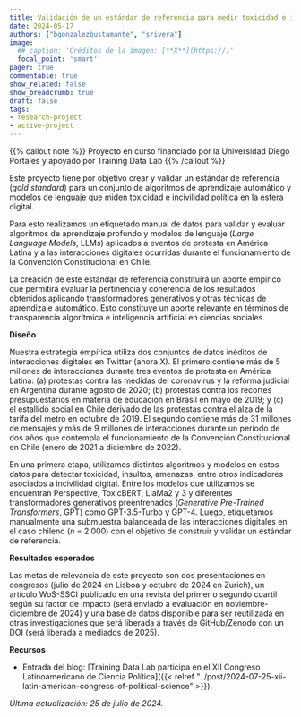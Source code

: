 ```yaml
---
title: Validación de un estándar de referencia para medir toxicidad e incivilidad política en la esfera digital
date: 2024-05-17
authors: ["bgonzalezbustamante", "srivera"]
image:
  ## caption: 'Créditos de la imagen: [**X**](https://)'
  focal_point: 'smart'
pager: true
commentable: true
show_related: false
show_breadcrumb: true
draft: false
tags:
- research-project
- active-project
---
```


{{% callout note %}}
Proyecto en curso financiado por la Universidad Diego Portales y apoyado por Training Data Lab
{{% /callout %}}

Este proyecto tiene por objetivo crear y validar un estándar de referencia (*gold standard*) para un conjunto de algoritmos de aprendizaje automático y modelos de lenguaje que miden toxicidad e incivilidad política en la esfera digital.

<!--more-->

Para esto realizamos un etiquetado manual de datos para validar y evaluar algoritmos de aprendizaje profundo y modelos de lenguaje (*Large Language Models*, LLMs) aplicados a eventos de protesta en América Latina y a las interacciones digitales ocurridas durante el funcionamiento de la Convención Constitucional en Chile.

La creación de este estándar de referencia constituirá un aporte empírico que permitirá evaluar la pertinencia y coherencia de los resultados obtenidos aplicando transformadores generativos y otras técnicas de aprendizaje automático. Esto constituye un aporte relevante en términos de transparencia algorítmica e inteligencia artificial en ciencias sociales.

**Diseño**

Nuestra estrategia empírica utiliza dos conjuntos de datos inéditos de interacciones digitales en Twitter (ahora X). El primero contiene más de 5 millones de interacciones durante tres eventos de protesta en América Latina: (a) protestas contra las medidas del coronavirus y la reforma judicial en Argentina durante agosto de 2020; (b) protestas contra los recortes presupuestarios en materia de educación en Brasil en mayo de 2019; y (c) el estallido social en Chile derivado de las protestas contra el alza de la tarifa del metro en octubre de 2019. El segundo contiene más de 31 millones de mensajes y más de 9 millones de interacciones durante un período de dos años que contempla el funcionamiento de la Convención Constitucional en Chile (enero de 2021 a diciembre de 2022).

En una primera etapa, utilizamos distintos algoritmos y modelos en estos datos para detectar toxicidad, insultos, amenazas, entre otros indicadores asociados a incivilidad digital. Entre los modelos que utilizamos se encuentran Perspective, ToxicBERT, LlaMa2 y 3 y diferentes transformadores generativos preentrenados (*Generative Pre-Trained Transformers*, GPT) como GPT-3.5-Turbo y GPT-4. Luego, etiquetamos manualmente una submuestra balanceada de las interacciones digitales en el caso chileno (*n* = 2.000) con el objetivo de construir y validar un estándar de referencia.

**Resultados esperados**

Las metas de relevancia de este proyecto son dos presentaciones en congresos (julio de 2024 en Lisboa y octubre de 2024 en Zurich), un artículo WoS-SSCI publicado en una revista del primer o segundo cuartil según su factor de impacto (será enviado a evaluación en noviembre-diciembre de 2024) y una base de datos disponible para ser reutilizada en otras investigaciones que será liberada a través de GitHub/Zenodo con un DOI (será liberada a mediados de 2025).

**Recursos**

* Entrada del blog: [Training Data Lab participa en el XII Congreso Latinoamericano de Ciencia Política]({{< relref "../post/2024-07-25-xii-latin-american-congress-of-political-science" >}}).

_Última actualización: 25 de julio de 2024._